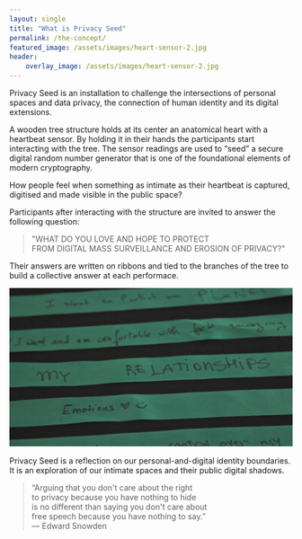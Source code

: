 ```yaml
---
layout: single
title: "What is Privacy Seed"
permalink: /the-concept/
featured_image: /assets/images/heart-sensor-2.jpg
header:
    overlay_image: /assets/images/heart-sensor-2.jpg
---
```


Privacy Seed is an installation to challenge the intersections of personal spaces and data privacy, the connection of
human identity and its digital extensions.
<!--more-->

A wooden tree structure holds at its center an anatomical heart with a heartbeat sensor. By holding it in their hands
the participants start interacting with the tree.
The sensor readings are used to “seed” a secure digital random number generator that is one of the foundational elements of modern cryptography.

How people feel when something as intimate as their heartbeat is captured, digitised and made visible in the public space?

Participants after interacting with the structure are invited to answer the following question:

> "WHAT DO YOU LOVE AND HOPE TO PROTECT  
> FROM DIGITAL MASS SURVEILLANCE AND EROSION OF PRIVACY?"

Their answers are written on ribbons and tied to the branches of the tree to build a collective answer at each performace.

![Sample ribbons from an exhibition](/assets/images/ribbons-barcelona.jpg)

Privacy Seed is a reflection on our personal-and-digital identity boundaries.  
It is an exploration of our intimate spaces and their public digital shadows.


> “Arguing that you don't care about  the right  
> to privacy because you have nothing to hide  
> is no different than saying you don't care about  
> free speech because you have nothing to say.”  
>                                           ― Edward Snowden
